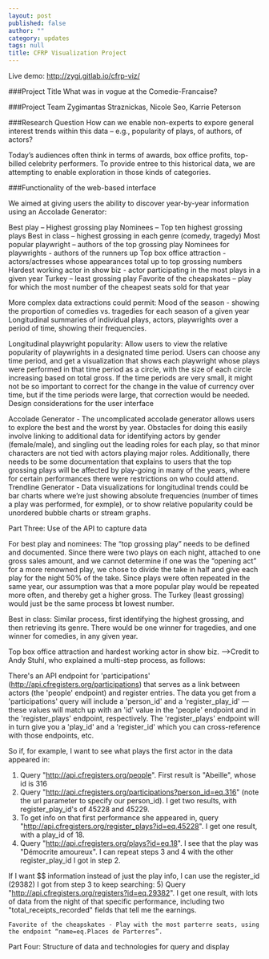 ```yaml
---
layout: post
published: false
author: ""
category: updates
tags: null
title: CFRP Visualization Project
---
```


Live demo: http://zygi.gitlab.io/cfrp-viz/

###Project Title
What was in vogue at the Comedie-Francaise?

###Project Team
Zygimantas Straznickas, Nicole Seo, Karrie Peterson

###Research Question
How can we enable non-experts to expore general interest trends within this data – e.g., popularity of plays, of authors, of actors? 

Today’s audiences often think in terms of awards, box office profits, top-billed celebrity performers.  To provide entree to this historical data, we are attempting to enable exploration in those kinds of categories.

###Functionality of the web-based interface

We aimed at giving users the ability to discover year-by-year information using an Accolade Generator:

Best play – Highest grossing play
Nominees – Top ten highest grossing plays
Best in class – highest grossing in each genre  (comedy, tragedy)
Most popular playwright – authors of the top grossing play
Nominees for playwrights - authors of the runners up
Top box office attraction - actors/actresses whose appearances total up to top grossing numbers
Hardest working actor in show biz - actor participating in the most plays in a given year
Turkey – least grossing play
Favorite of the cheapskates – play for which the most number of the cheapest seats sold for that year
 
More complex data extractions could permit:	
Mood of the season - showing the proportion of comedies vs. tragedies for each season of a given year 
Longitudinal summaries of individual plays, actors, playwrights over a period of time, showing their frequencies.

Longitudinal playwright popularity:  Allow users to view the relative popularity of playwrights in a designated time period.  Users can choose any time period, and get a visualization that shows each playwright whose plays were performed in that time period as a circle, with the size of each circle increasing based on total gross.  If the time periods are very small, it might not be so important to correct for the change in the value of currency over time, but if the time periods were large, that correction would be needed.
Design considerations for the user interface

Accolade Generator - The uncomplicated accolade generator allows users to explore the best and the worst by year.   Obstacles for doing this easily involve linking to additional data for identifying actors by gender (female/male), and singling out the leading roles for each play, so that minor characters are not tied with actors playing major roles.  Additionally, there needs to be some documentation that explains to users that the top grossing plays will be affected by play-going in many of the years, where for certain performances there were restrictions on who could attend. 
Trendline Generator - Data visualizations for longitudinal trends could be bar charts where we’re just showing absolute frequencies (number of times a play was performed, for exmple), or to show relative popularity could be unordered bubble charts or stream graphs.  


Part Three:  Use of the API to capture data

For best play and nominees:  The “top grossing play” needs to be defined and documented.  Since there were two plays on each night, attached to one gross sales amount, and we cannot determine if one was the “opening act” for a more renowned play, we chose to divide the take in half and give each play for the night 50% of the take.  Since plays were often repeated in the same year, our assumption was that a more popular play would be repeated more often, and thereby get a higher gross.  The Turkey (least grossing) would just be the same process bt lowest number.

Best in class:  Similar process, first identifying the highest grossing, and then retrieving its genre.  There would be one winner for tragedies, and one winner for comedies, in any given year. 


Top box office attraction and hardest working actor in show biz.    -->Credit to Andy Stuhl, who explained a multi-step process, as follows:

There's an API endpoint for 'participations' (http://api.cfregisters.org/participations) that serves as a link between actors (the 'people' endpoint) and register entries. The data you get from a 'participations' query will include a 'person_id' and a 'register_play_id' — these values will match up with an 'id' value in the 'people' endpoint and in the 'register_plays' endpoint, respectively. The 'register_plays' endpoint will in turn give you a 'play_id' and a 'register_id' which you can cross-reference with those endpoints, etc.

So if, for example, I want to see what plays the first actor in the data appeared in:
1) Query "http://api.cfregisters.org/people". First result is "Abeille", whose id is 316
2) Query "http://api.cfregisters.org/participations?person_id=eq.316" (note the url parameter to specify our person_id). I get two results, with register_play_id's of 45228 and 45229.
3) To get info on that first performance she appeared in, query "http://api.cfregisters.org/register_plays?id=eq.45228". I get one result, with a play_id of 18.
4) Query "http://api.cfregisters.org/plays?id=eq.18". I see that the play was "Démocrite amoureux". I can repeat steps 3 and 4 with the other register_play_id I got in step 2.

If I want $$ information instead of just the play info, I can use the register_id (29382) I got from step 3 to keep searching:
5) Query "http://api.cfregisters.org/registers?id=eq.29382". I get one result, with lots of data from the night of that specific performance, including two "total_receipts_recorded" fields that tell me the earnings.

	Favorite of the cheapskates - Play with the most parterre seats, using the endpoint “name=eq.Places de Parterres”.

Part Four: Structure of data and technologies for query and display

 